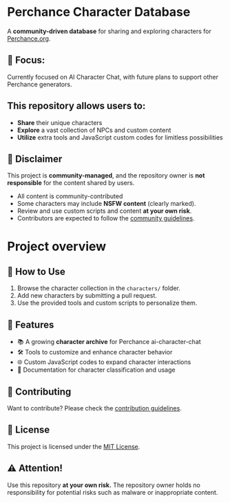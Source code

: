 # Perchance Character Database  
A **community-driven database** for sharing and exploring characters for [Perchance.org](https://perchance.org).  

## 🎯 Focus: 
Currently focused on AI Character Chat, with future plans to support other Perchance generators.

## This repository allows users to:  
- **Share** their unique characters  
- **Explore** a vast collection of NPCs and custom content  
- **Utilize** extra tools and JavaScript custom codes for limitless possibilities  

## 🚨 Disclaimer  
This project is **community-managed**, and the repository owner is **not responsible** for the content shared by users.  
- All content is community-contributed
- Some characters may include **NSFW content** (clearly marked).  
- Review and use custom scripts and content **at your own risk**.  
- Contributors are expected to follow the [community guidelines](#community-guidelines).  

# Project overview

## 📖 How to Use  
1. Browse the character collection in the `characters/` folder.  
2. Add new characters by submitting a pull request.  
3. Use the provided tools and custom scripts to personalize them.

## 🔧 Features  
- 📚 A growing **character archive** for Perchance ai-character-chat  
- 🛠️ Tools to customize and enhance character behavior  
- 🌐 Custom JavaScript codes to expand character interactions  
- 📄 Documentation for character classification and usage  

## 🚀 Contributing  
Want to contribute? Please check the [contribution guidelines](docs/contributing.md).  

## 📜 License  
This project is licensed under the [MIT License](LICENSE).

## ⚠️ Attention!  
Use this repository **at your own risk.** The repository owner holds no responsibility for potential risks such as malware or inappropriate content.  
